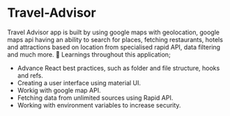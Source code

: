 # Travel-Advisor
Travel Advisor app is built by using google maps with geolocation, google maps api having an ability to search for places, fetching restaurants, hotels and attractions based on location from specialised rapid API, data filtering and much more. 🌟
Learnings throughout this application;
<ul type="bullet">
<li>Advance React best practices, such as folder and file structure, hooks and refs.</li>
<li>Creating a user interface using material UI.</li>
<li>Workig with google map API.</li>
<li>Fetching data from unlimited sources using Rapid API.</li>
<li> Working with environment variables to increase security. </li>
</ul>
